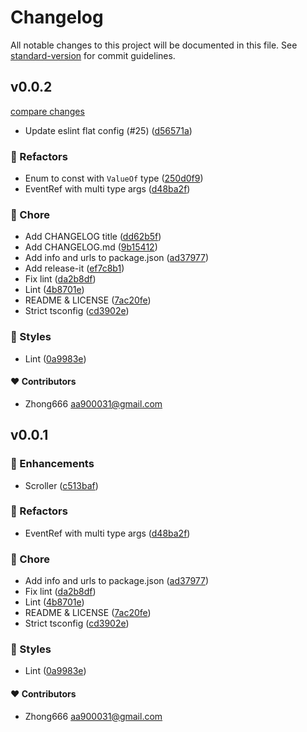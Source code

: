# Changelog

All notable changes to this project will be documented in this file. See [standard-version](https://github.com/conventional-changelog/standard-version) for commit guidelines.


## v0.0.2

[compare changes](https://github.com/aa900031/bouzu/compare/@bouzu/shared@0.0.1...@bouzu/shared@0.0.2)
-  Update eslint flat config (#25) ([d56571a](https://github.com/aa900031/bouzu/commit/d56571ad92d0bfd60816fb2763f7abd9be169dff))

### 💅 Refactors

-  Enum to const with `ValueOf` type ([250d0f9](https://github.com/aa900031/bouzu/commit/250d0f98a871f280953feb0d09fb17bb50209303))
-  EventRef with multi type args ([d48ba2f](https://github.com/aa900031/bouzu/commit/d48ba2fd6d64889821620cffb9da7dc47ed110ba))

### 🏡 Chore

-  Add CHANGELOG title ([dd62b5f](https://github.com/aa900031/bouzu/commit/dd62b5f3ae13189e57a0e624a8569b2da8559997))
-  Add CHANGELOG.md ([9b15412](https://github.com/aa900031/bouzu/commit/9b15412d70b944c1e9e4a496e50ecb7ec48a6840))
-  Add info and urls to package.json ([ad37977](https://github.com/aa900031/bouzu/commit/ad37977146715b780e67f7507c7b7ee45e981274))
-  Add release-it ([ef7c8b1](https://github.com/aa900031/bouzu/commit/ef7c8b14b469552dac0ed2b4efb9fd1ab5b61f37))
-  Fix lint ([da2b8df](https://github.com/aa900031/bouzu/commit/da2b8df9f1c547fd5c42be5db048cc0dffbb96b3))
-  Lint ([4b8701e](https://github.com/aa900031/bouzu/commit/4b8701e446e0af8f8f2fda55a510e6cd8f1c5ff5))
-  README & LICENSE ([7ac20fe](https://github.com/aa900031/bouzu/commit/7ac20fec0b0344885df567387e4a387efa60a304))
-  Strict tsconfig ([cd3902e](https://github.com/aa900031/bouzu/commit/cd3902ead870acfc9e47caa0080e24d0225f7179))

### 🎨 Styles

-  Lint ([0a9983e](https://github.com/aa900031/bouzu/commit/0a9983eb2bf9391c42027e4faa8f29e3ea0eb104))



#### ❤️ Contributors

- Zhong666 <aa900031@gmail.com>

## v0.0.1



### 🚀 Enhancements

-  Scroller ([c513baf](https://github.com/aa900031/bouzu/commit/c513bafe7344797f89333f00831995568cd1831b))

### 💅 Refactors

-  EventRef with multi type args ([d48ba2f](https://github.com/aa900031/bouzu/commit/d48ba2fd6d64889821620cffb9da7dc47ed110ba))

### 🏡 Chore

-  Add info and urls to package.json ([ad37977](https://github.com/aa900031/bouzu/commit/ad37977146715b780e67f7507c7b7ee45e981274))
-  Fix lint ([da2b8df](https://github.com/aa900031/bouzu/commit/da2b8df9f1c547fd5c42be5db048cc0dffbb96b3))
-  Lint ([4b8701e](https://github.com/aa900031/bouzu/commit/4b8701e446e0af8f8f2fda55a510e6cd8f1c5ff5))
-  README & LICENSE ([7ac20fe](https://github.com/aa900031/bouzu/commit/7ac20fec0b0344885df567387e4a387efa60a304))
-  Strict tsconfig ([cd3902e](https://github.com/aa900031/bouzu/commit/cd3902ead870acfc9e47caa0080e24d0225f7179))

### 🎨 Styles

-  Lint ([0a9983e](https://github.com/aa900031/bouzu/commit/0a9983eb2bf9391c42027e4faa8f29e3ea0eb104))



#### ❤️ Contributors

- Zhong666 <aa900031@gmail.com>
